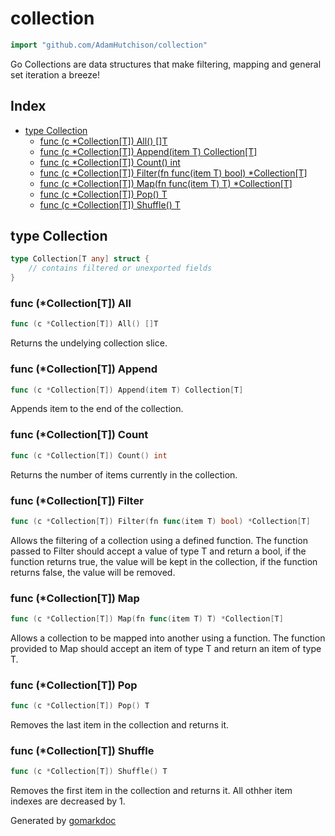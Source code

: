 <!-- Code generated by gomarkdoc. DO NOT EDIT -->

# collection

```go
import "github.com/AdamHutchison/collection"
```

Go Collections are data structures that make filtering, mapping and general set iteration a breeze\!

## Index

- [type Collection](<#type-collection>)
  - [func (c *Collection[T]) All() []T](<#func-collectiont-all>)
  - [func (c *Collection[T]) Append(item T) Collection[T]](<#func-collectiont-append>)
  - [func (c *Collection[T]) Count() int](<#func-collectiont-count>)
  - [func (c *Collection[T]) Filter(fn func(item T) bool) *Collection[T]](<#func-collectiont-filter>)
  - [func (c *Collection[T]) Map(fn func(item T) T) *Collection[T]](<#func-collectiont-map>)
  - [func (c *Collection[T]) Pop() T](<#func-collectiont-pop>)
  - [func (c *Collection[T]) Shuffle() T](<#func-collectiont-shuffle>)


## type Collection

```go
type Collection[T any] struct {
    // contains filtered or unexported fields
}
```

### func \(\*Collection\[T\]\) All

```go
func (c *Collection[T]) All() []T
```

Returns the undelying collection slice.

### func \(\*Collection\[T\]\) Append

```go
func (c *Collection[T]) Append(item T) Collection[T]
```

Appends item to the end of the collection.

### func \(\*Collection\[T\]\) Count

```go
func (c *Collection[T]) Count() int
```

Returns the number of items currently in the collection.

### func \(\*Collection\[T\]\) Filter

```go
func (c *Collection[T]) Filter(fn func(item T) bool) *Collection[T]
```

Allows the filtering of a collection using a defined function. The function passed to Filter should accept a value of type T and return a bool, if the function returns true, the value will be kept in the collection, if the function returns false, the value will be removed.

### func \(\*Collection\[T\]\) Map

```go
func (c *Collection[T]) Map(fn func(item T) T) *Collection[T]
```

Allows a collection to be mapped into another using a function. The function provided to Map should accept an item of type T and return an item of type T.

### func \(\*Collection\[T\]\) Pop

```go
func (c *Collection[T]) Pop() T
```

Removes the last item in the collection and returns it.

### func \(\*Collection\[T\]\) Shuffle

```go
func (c *Collection[T]) Shuffle() T
```

Removes the first item in the collection and returns it. All othher item indexes are decreased by 1.



Generated by [gomarkdoc](<https://github.com/princjef/gomarkdoc>)
